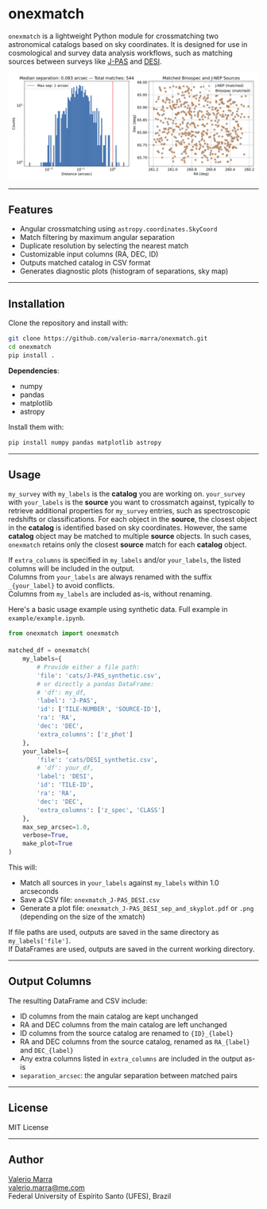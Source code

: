 
# onexmatch

`onexmatch` is a lightweight Python module for crossmatching two astronomical catalogs based on sky coordinates. It is designed for use in cosmological and survey data analysis workflows, such as matching sources between surveys like [J-PAS](https://www.j-pas.org) and [DESI](https://www.desi.lbl.gov).

<img src="example/onexmatch_J-NEP_Binospec_sep_and_skyplot.png" width="900"/>

---

## Features

- Angular crossmatching using `astropy.coordinates.SkyCoord`
- Match filtering by maximum angular separation
- Duplicate resolution by selecting the nearest match
- Customizable input columns (RA, DEC, ID)
- Outputs matched catalog in CSV format
- Generates diagnostic plots (histogram of separations, sky map)

---

## Installation

Clone the repository and install with:

```bash
git clone https://github.com/valerio-marra/onexmatch.git
cd onexmatch
pip install .
```

**Dependencies**:
- numpy
- pandas
- matplotlib
- astropy

Install them with:

```bash
pip install numpy pandas matplotlib astropy
```

---

## Usage


`my_survey` with `my_labels` is the **catalog** you are working on.
`your_survey` with `your_labels` is the **source** you want to crossmatch against, typically to retrieve additional properties for `my_survey` entries, such as spectroscopic redshifts or classifications.
For each object in the **source**, the closest object in the **catalog** is identified based on sky coordinates.
However, the same **catalog** object may be matched to multiple **source** objects.
In such cases, `onexmatch` retains only the closest **source** match for each **catalog** object.


If `extra_columns` is specified in `my_labels` and/or `your_labels`, the listed columns will be included in the output.  
Columns from `your_labels` are always renamed with the suffix `_{your_label}` to avoid conflicts.  
Columns from `my_labels` are included as-is, without renaming.

Here's a basic usage example using synthetic data. Full example in `example/example.ipynb`.

```python
from onexmatch import onexmatch

matched_df = onexmatch(
    my_labels={
        # Provide either a file path:
        'file': 'cats/J-PAS_synthetic.csv',
        # or directly a pandas DataFrame:
        # 'df': my_df,
        'label': 'J-PAS',
        'id': ['TILE-NUMBER', 'SOURCE-ID'],
        'ra': 'RA',
        'dec': 'DEC',
        'extra_columns': ['z_phot']
    },
    your_labels={
        'file': 'cats/DESI_synthetic.csv',
        # 'df': your_df,
        'label': 'DESI',
        'id': 'TILE-ID',
        'ra': 'RA',
        'dec': 'DEC',
        'extra_columns': ['z_spec', 'CLASS']
    },
    max_sep_arcsec=1.0,
    verbose=True,
    make_plot=True
)
```

This will:

- Match all sources in `your_labels` against `my_labels` within 1.0 arcseconds
- Save a CSV file: `onexmatch_J-PAS_DESI.csv`
- Generate a plot file: `onexmatch_J-PAS_DESI_sep_and_skyplot.pdf` or `.png` (depending on the size of the xmatch)

If file paths are used, outputs are saved in the same directory as `my_labels['file']`.  
If DataFrames are used, outputs are saved in the current working directory.

---

## Output Columns

The resulting DataFrame and CSV include:

- ID columns from the main catalog are kept unchanged
- RA and DEC columns from the main catalog are left unchanged
- ID columns from the source catalog are renamed to `{ID}_{label}`
- RA and DEC columns from the source catalog, renamed as `RA_{label}` and `DEC_{label}`
- Any extra columns listed in `extra_columns` are included in the output as-is
- `separation_arcsec`: the angular separation between matched pairs

---


## License

MIT License

---

## Author

[Valerio Marra](http://marra.cosmo-ufes.org)  
[valerio.marra@me.com](mailto:valerio.marra@me.com)  
Federal University of Espírito Santo (UFES), Brazil
